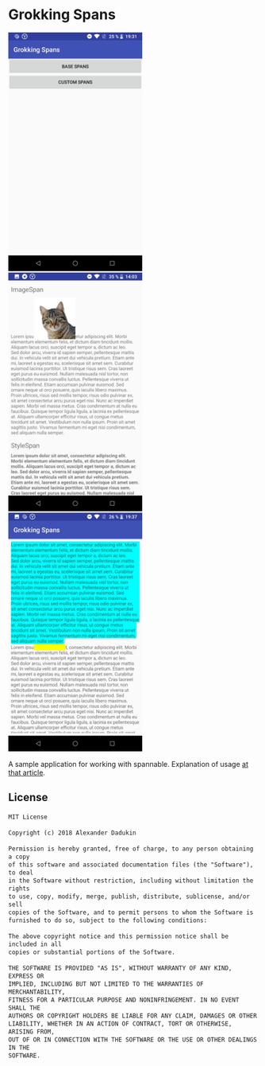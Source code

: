 # Grokking Spans

<img src="https://raw.githubusercontent.com/st235/GrokkingSpans/master/images/main.jpg" width="270" height="480"> <img src="https://raw.githubusercontent.com/st235/GrokkingSpans/master/images/sample.jpg" width="270" height="480"> <img src="https://raw.githubusercontent.com/st235/GrokkingSpans/master/images/custom.jpg" width="270" height="480">

A sample application for working with spannable.
Explanation of usage [at that article](https://st235.github.io/2018/03/07/spans-magic-concept.html).

## License

```text
MIT License

Copyright (c) 2018 Alexander Dadukin

Permission is hereby granted, free of charge, to any person obtaining a copy
of this software and associated documentation files (the "Software"), to deal
in the Software without restriction, including without limitation the rights
to use, copy, modify, merge, publish, distribute, sublicense, and/or sell
copies of the Software, and to permit persons to whom the Software is
furnished to do so, subject to the following conditions:

The above copyright notice and this permission notice shall be included in all
copies or substantial portions of the Software.

THE SOFTWARE IS PROVIDED "AS IS", WITHOUT WARRANTY OF ANY KIND, EXPRESS OR
IMPLIED, INCLUDING BUT NOT LIMITED TO THE WARRANTIES OF MERCHANTABILITY,
FITNESS FOR A PARTICULAR PURPOSE AND NONINFRINGEMENT. IN NO EVENT SHALL THE
AUTHORS OR COPYRIGHT HOLDERS BE LIABLE FOR ANY CLAIM, DAMAGES OR OTHER
LIABILITY, WHETHER IN AN ACTION OF CONTRACT, TORT OR OTHERWISE, ARISING FROM,
OUT OF OR IN CONNECTION WITH THE SOFTWARE OR THE USE OR OTHER DEALINGS IN THE
SOFTWARE.

```
